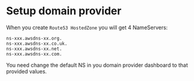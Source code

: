 # Setup domain provider

When you create `Route53 HostedZone` you will get 4 NameServers:

```
ns-xxx.awsdns-xx.org.
ns-xxx.awsdns-xx.co.uk.
ns-xxx.awsdns-xx.net.
ns-xxx.awsdns-xx.com.
```

You need change the default NS in you domain provider dashboard to that provided values.

